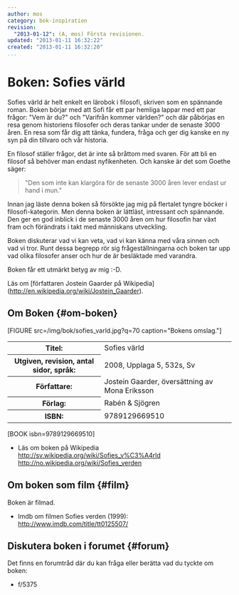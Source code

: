 ```yaml
---
author: mos
category: bok-inspiration
revision:
  "2013-01-12": (A, mos) Första revisionen.
updated: "2013-01-11 16:32:22"
created: "2013-01-11 16:32:20"
...
```

Boken: Sofies värld
==================================

Sofies värld är helt enkelt en lärobok i filosofi, skriven som en spännande roman. Boken börjar med att Sofi får ett par hemliga lappar med ett par frågor: "Vem är du?" och "Varifrån kommer världen?" och där påbörjas en resa genom historiens filosofer och deras tankar under de senaste 3000 åren. En resa som får dig att tänka, fundera, fråga och ger dig kanske en ny syn på din tillvaro och vår historia.



<!--more-->

En filosof ställer frågor, det är inte så bråttom med svaren. För att bli en filosof så behöver man endast nyfikenheten. Och kanske är det som Goethe säger:

> "Den som inte kan klargöra för de senaste 3000 åren lever endast ur hand i mun."

Innan jag läste denna boken så försökte jag mig på flertalet tyngre böcker i filosofi-kategorin. Men denna boken är lättläst, intressant och spännande. Den ger en god inblick i de senaste 3000 åren om hur filosofin har växt fram och förändrats i takt med människans utveckling.

Boken diskuterar vad vi kan veta, vad vi kan känna med våra sinnen och vad vi tror. Runt dessa begrepp rör sig frågeställningarna och boken tar upp vad olika filosofer anser och hur de är besläktade med varandra.

Boken får ett utmärkt betyg av mig :-D. 

Läs om [författaren Jostein Gaarder på Wikipedia](<a href='http://en.wikipedia.org/wiki/Jostein_Gaarder'>http://en.wikipedia.org/wiki/Jostein_Gaarder</a>).





Om Boken {#om-boken}
--------------------

[FIGURE src=/img/bok/sofies_varld.jpg?q=70 caption="Bokens omslag."]

<table>
<tr><th>Titel:</th><td>Sofies värld<td></tr>
<tr><th>Utgiven, revision, antal sidor, språk:</th><td>2008, Upplaga 5, 532s, Sv<td></tr>
<tr><th>Författare:</th><td>Jostein Gaarder, översättning av Mona Eriksson<td></tr>
<tr><th>Förlag:</th><td>Rabén & Sjögren<td></tr>
<tr><th>ISBN:</th><td>9789129669510<td></tr>
</table>

[BOOK isbn=9789129669510]

* Läs om boken på Wikipedia  
  <a href='http://sv.wikipedia.org/wiki/Sofies_v%C3%A4rld'>http://sv.wikipedia.org/wiki/Sofies_v%C3%A4rld</a>  
  <a href='http://no.wikipedia.org/wiki/Sofies_verden'>http://no.wikipedia.org/wiki/Sofies_verden</a>



Om boken som film {#film}
----------------------------------

Boken är filmad.

* Imdb om filmen Sofies verden (1999):  
  <a href='http://www.imdb.com/title/tt0125507/'>http://www.imdb.com/title/tt0125507/</a>



Diskutera boken i forumet {#forum}
----------------------------------

Det finns en forumtråd där du kan fråga eller berätta vad du tyckte om boken:

* f/5375







